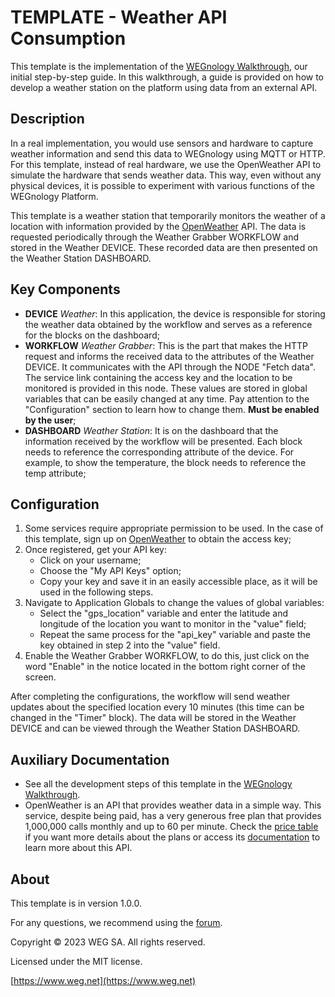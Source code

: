 # TEMPLATE - Weather API Consumption

This template is the implementation of the [WEGnology Walkthrough](https://docs.app.wnology.io/getting-started/walkthrough/#wegnology-walkthrough), our initial step-by-step guide. In this walkthrough, a guide is provided on how to develop a weather station on the platform using data from an external API.

## Description

In a real implementation, you would use sensors and hardware to capture weather information and send this data to WEGnology using MQTT or HTTP. For this template, instead of real hardware, we use the OpenWeather API to simulate the hardware that sends weather data. This way, even without any physical devices, it is possible to experiment with various functions of the WEGnology Platform.

This template is a weather station that temporarily monitors the weather of a location with information provided by the [OpenWeather](https://openweathermap.org/) API. The data is requested periodically through the Weather Grabber WORKFLOW and stored in the Weather DEVICE. These recorded data are then presented on the Weather Station DASHBOARD.

## Key Components

- **DEVICE** *Weather*: In this application, the device is responsible for storing the weather data obtained by the workflow and serves as a reference for the blocks on the dashboard;
- **WORKFLOW** *Weather Grabber*: This is the part that makes the HTTP request and informs the received data to the attributes of the Weather DEVICE. It communicates with the API through the NODE "Fetch data". The service link containing the access key and the location to be monitored is provided in this node. These values are stored in global variables that can be easily changed at any time. Pay attention to the "Configuration" section to learn how to change them. **Must be enabled by the user**;
- **DASHBOARD** *Weather Station*: It is on the dashboard that the information received by the workflow will be presented. Each block needs to reference the corresponding attribute of the device. For example, to show the temperature, the block needs to reference the temp attribute;

## Configuration

1. Some services require appropriate permission to be used. In the case of this template, sign up on [OpenWeather](https://home.openweathermap.org/users/sign_up) to obtain the access key;
2. Once registered, get your API key:
    - Click on your username;
    - Choose the "My API Keys" option;
    - Copy your key and save it in an easily accessible place, as it will be used in the following steps.
3. Navigate to Application Globals to change the values of global variables:
    - Select the "gps_location" variable and enter the latitude and longitude of the location you want to monitor in the "value" field;
    - Repeat the same process for the "api_key" variable and paste the key obtained in step 2 into the "value" field.
4. Enable the Weather Grabber WORKFLOW, to do this, just click on the word "Enable" in the notice located in the bottom right corner of the screen.

After completing the configurations, the workflow will send weather updates about the specified location every 10 minutes (this time can be changed in the "Timer" block). The data will be stored in the Weather DEVICE and can be viewed through the Weather Station DASHBOARD.

## Auxiliary Documentation

- See all the development steps of this template in the [WEGnology Walkthrough](https://docs.app.wnology.io/getting-started/walkthrough/#wegnology-walkthrough).
- OpenWeather is an API that provides weather data in a simple way. This service, despite being paid, has a very generous free plan that provides 1,000,000 calls monthly and up to 60 per minute. Check the [price table](https://openweathermap.org/price) if you want more details about the plans or access its [documentation](https://openweathermap.org/current) to learn more about this API.

## About

This template is in version 1.0.0.

For any questions, we recommend using the [forum](https://forums.app.wnology.io/).

Copyright © 2023 WEG SA. All rights reserved.

Licensed under the MIT license.

[https://www.weg.net](https://www.weg.net)
